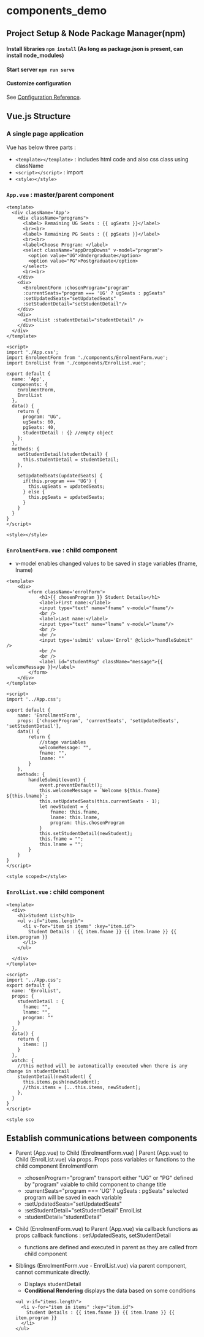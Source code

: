 # components_demo

## Project Setup & Node Package Manager(npm)
#### Install libraries `npm install` (As long as package.json is present, can install node_modules)
#### Start server `npm run serve`
#### Customize configuration
See [Configuration Reference](https://cli.vuejs.org/config/).

## Vue.js Structure
### A single page application
Vue has below three parts :
  - `<template></template>` : includes html code and also css class using className
  - `<script></script>` : import
  - `<style></style>`
### `App.vue` : master/parent component
```vue
<template>
  <div className='App'>
    <div className="programs">
      <label> Remaining UG Seats : {{ ugSeats }}</label>
      <br><br>
      <label> Remaining PG Seats : {{ pgSeats }}</label>
      <br><br>
      <label>Choose Program: </label>
      <select className="appDropDowns" v-model="program">
        <option value="UG">Undergraduate</option>
        <option value="PG">Postgraduate</option>
      </select>
      <br><br>
    </div>
    <div>
      <EnrolmentForm :chosenProgram="program" 
      :currentSeats="program === 'UG' ? ugSeats : pgSeats"
      :setUpdatedSeats="setUpdatedSeats"
      :setStudentDetail="setStudentDetail"/>
    </div>
    <div>
      <EnrolList :studentDetail="studentDetail" />
    </div>
  </div>
</template>

<script>
import './App.css';
import EnrolmentForm from './components/EnrolmentForm.vue';
import EnrolList from './components/EnrolList.vue';

export default {
  name: 'App',
  components: {
    EnrolmentForm,
    EnrolList
  },
  data() {
    return {
      program: "UG",
      ugSeats: 60,
      pgSeats: 40,
      studentDetail : {} //empty object
    };
  },
  methods: {
    setStudentDetail(studentDetail) {
      this.studentDetail = studentDetail;
    },

    setUpdatedSeats(updatedSeats) {
      if(this.program === 'UG') {
        this.ugSeats = updatedSeats;
      } else {
        this.pgSeats = updatedSeats;
      }
    }
  }
}
</script>

<style></style>
```

### `EnrolmentForm.vue` : child component
- v-model enables changed values to be saved in stage variables (fname, lname)

```vue
<template>
    <div>
        <form className='enrolForm'>
            <h1>{{ chosenProgram }} Student Details</h1>
            <label>First name:</label>
            <input type="text" name="fname" v-model="fname"/>
            <br />
            <label>Last name:</label>
            <input type="text" name="lname" v-model="lname"/>
            <br />
            <br />
            <input type='submit' value='Enrol' @click="handleSubmit" />
            <br />
            <br />
            <label id="studentMsg" className="message">{{ welcomeMessage }}</label>
        </form>
    </div>
</template>

<script>
import '../App.css';

export default {
    name: 'EnrollmentForm',
    props: ['chosenProgram', 'currentSeats', 'setUpdatedSeats', 'setStudentDetail'],
    data() {
        return {
            //stage variables
            welcomeMessage: "",
            fname: "",
            lname: ""
        }
    },
    methods: {
        handleSubmit(event) {
            event.preventDefault();
            this.welcomeMessage = `Welcome ${this.fname} ${this.lname}`;
            this.setUpdatedSeats(this.currentSeats - 1);
            let newStudent = {
                fname: this.fname,
                lname: this.lname,
                program: this.chosenProgram
            }
            this.setStudentDetail(newStudent);
            this.fname = "";
            this.lname = "";
        }
    }
}
</script>

<style scoped></style>

```

### `EnrolList.vue` : child component
```vue
<template>
  <div>
    <h1>Student List</h1>
    <ul v-if="items.length">
      <li v-for="item in items" :key="item.id"> 
        Student Details : {{ item.fname }} {{ item.lname }} {{ item.program }}
      </li>
    </ul>
    
  </div>
</template>

<script>
import '../App.css';
export default {
  name: 'EnrolList',
  props: {
    studentDetail : {
      fname: "",
      lname: "",
      program: ""
    }
  },
  data() {
    return {
      items: []
    }
  },
  watch: { 
    //this method will be automatically executed when there is any change in studentDetail
    studentDetail(newStudent) {
      this.items.push(newStudent);
      //this.items = [...this.items, newStudent];
    },
  }
}
</script>

<style sco
```

## Establish communications between components

- Parent (App.vue) to Child (EnrolmentForm.vue) | Parent (App.vue) to Child (EnrolList.vue) via props. 
  Props pass variables or functions to the child component
  EnrolmentForm
  - :chosenProgram="program" 
    transport either "UG" or "PG" defined by "program" vaiable to child component to change title
  - :currentSeats="program === 'UG' ? ugSeats : pgSeats" 
    selected program will be saved in each variable
  - :setUpdatedSeats="setUpdatedSeats" 
  - :setStudentDetail="setStudentDetail"
  EnrolList
  - :studentDetail="studentDetail"
  
- Child (EnrolmentForm.vue) to Parent (App.vue) via callback functions as props
  callback functions : setUpdatedSeats, setStudentDetail
  - functions are defined and executed in parent as they are called from child component
 
- Siblings (EnrolmentForm.vue - EnrolList.vue) via parent component, cannot communicate directly.
  - Displays studentDetail
  - **Conditional Rendering** displays the data based on some conditions
  ```vue
  <ul v-if="items.length">
    <li v-for="item in items" :key="item.id">
      Student Details : {{ item.fname }} {{ item.lname }} {{ item.program }}
    </li>
  </ul>
  ```
